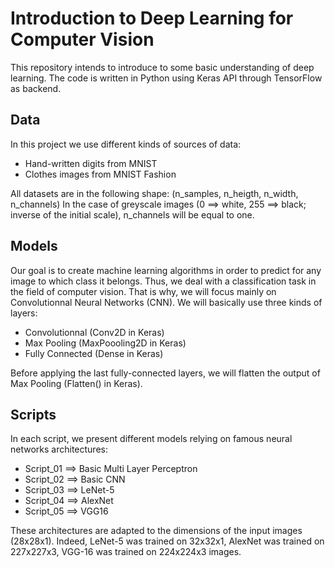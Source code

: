 # Introduction to Deep Learning for Computer Vision

This repository intends to introduce to some basic understanding of deep learning. The code is written in Python using Keras API through TensorFlow as backend.

## Data

In this project we use different kinds of sources of data:
- Hand-written digits from MNIST
- Clothes images from MNIST Fashion

All datasets are in the following shape: (n_samples, n_heigth, n_width, n_channels) In the case of greyscale images (0 ==> white, 255 ==> black; inverse of the initial scale), n_channels will be equal to one.

## Models

Our goal is to create machine learning algorithms in order to predict for any image to which class it belongs. Thus, we deal with a classification task in the field of computer vision. That is why, we will focus mainly on Convolutionnal Neural Networks (CNN). We will basically use three kinds of layers:

- Convolutionnal (Conv2D in Keras)
- Max Pooling (MaxPoooling2D in Keras)
- Fully Connected (Dense in Keras)

Before applying the last fully-connected layers, we will flatten the output of Max Pooling (Flatten() in Keras).

## Scripts

In each script, we present different models relying on famous neural networks architectures:

- Script_01 ==> Basic Multi Layer Perceptron
- Script_02 ==> Basic CNN
- Script_03 ==> LeNet-5
- Script_04 ==> AlexNet
- Script_05 ==> VGG16

These architectures are adapted to the dimensions of the input images (28x28x1). 
Indeed, LeNet-5 was trained on 32x32x1, AlexNet was trained on 227x227x3, VGG-16 was trained on 224x224x3 images.